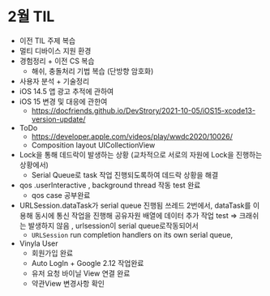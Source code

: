 # 2월 TIL

* 이전 TIL 주제 복습
* 멀티 디바이스 지원 환경
* 경험정리 + 이전 CS 복습
  * 해쉬, 충돌처리 기법 복습 (단방향 암호화)
* 사용자 분석 + 기술정리
* iOS 14.5 앱 광고 추적에 관하여
* iOS 15 변경 및 대응에 관한여
  * https://docfriends.github.io/DevStrory/2021-10-05/iOS15-xcode13-version-update/
* ToDo
  * https://developer.apple.com/videos/play/wwdc2020/10026/
  * Composition layout UICollectionView
* Lock을 통해 데드락이 발생하는 상황 (교차적으로 서로의 자원에 Lock을 진행하는 상황에서)
  * Serial Queue로 task 작업 진행되도록하여 데드락 상황을 해결
* qos .userInteractive , background thread 작동 test 완료
  * qos case 공부완료
* URLSession.dataTask가 serial queue 진행됨 쓰레드 2번에서, dataTask를 이용해 동시에 통신 작업을 진행해 공유자원 배열에 데이터 추가 작업 test => 크래쉬는 발생하지 않음 , urlsession이 serial queue로작동되어서
  * `URLSession` run completion handlers on its own serial queue,
* Vinyla User
  * 회원가입 완료
  * Auto LogIn + Google 2.12 작업완료
  * 유저 요청 바이닐 View 연결 완료
  * 약관View 변경사항 확인
